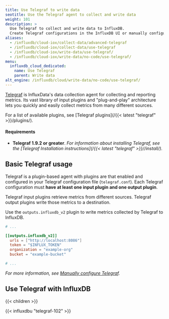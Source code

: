 ```yaml
---
title: Use Telegraf to write data
seotitle: Use the Telegraf agent to collect and write data
weight: 101
description: >
  Use Telegraf to collect and write data to InfluxDB.
  Create Telegraf configurations in the InfluxDB UI or manually configure Telegraf.
aliases:
  - /influxdb/cloud-iox/collect-data/advanced-telegraf
  - /influxdb/cloud-iox/collect-data/use-telegraf
  - /influxdb/cloud-iox/write-data/use-telegraf/
  - /influxdb/cloud-iox/write-data/no-code/use-telegraf/
menu:
  influxdb_cloud_dedicated:
    name: Use Telegraf
    parent: Write data
alt_engine: /influxdb/cloud/write-data/no-code/use-telegraf/
---
```


[Telegraf](https://www.influxdata.com/time-series-platform/telegraf/) is InfluxData's
data collection agent for collecting and reporting metrics.
Its vast library of input plugins and "plug-and-play" architecture lets you quickly
and easily collect metrics from many different sources.

For a list of available plugins, see [Telegraf plugins](/{{< latest "telegraf" >}}/plugins/).

#### Requirements

- **Telegraf 1.9.2 or greater**.
  _For information about installing Telegraf, see the
  [Telegraf Installation instructions](/{{< latest "telegraf" >}}//install/)._

## Basic Telegraf usage

Telegraf is a plugin-based agent with plugins are that enabled and configured in
your Telegraf configuration file (`telegraf.conf`).
Each Telegraf configuration must **have at least one input plugin and one output plugin**.

Telegraf input plugins retrieve metrics from different sources.
Telegraf output plugins write those metrics to a destination.

Use the `outputs.influxdb_v2` plugin to write metrics collected by Telegraf to InfluxDB.

```toml
# ...

[[outputs.influxdb_v2]]
  urls = ["http://localhost:8086"]
  token = "$INFLUX_TOKEN"
  organization = "example-org"
  bucket = "example-bucket"

# ...
```

_For more information, see [Manually configure Telegraf](/influxdb/cloud-iox/write-data/use-telegraf/configure/manual-config/#enable-and-configure-the-influxdb-v2-output-plugin)._

## Use Telegraf with InfluxDB

{{< children >}}

{{< influxdbu "telegraf-102" >}}
